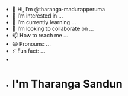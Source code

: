 - 👋 Hi, I’m @tharanga-madurapperuma
- 👀 I’m interested in ...
- 🌱 I’m currently learning ...
- 💞️ I’m looking to collaborate on ...
- 📫 How to reach me ...
- 😄 Pronouns: ...
- ⚡ Fun fact: ...
- 
- <h1>I'm Tharanga Sandun</h1>

<!---
tharanga-madurapperuma/tharanga-madurapperuma is a ✨ special ✨ repository because its `README.md` (this file) appears on your GitHub profile.
You can click the Preview link to take a look at your changes.
--->

